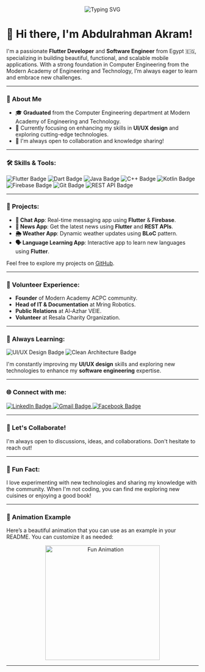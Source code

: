 <!-- Header with Animation -->
<p align="center">
  <img src="https://readme-typing-svg.herokuapp.com?color=%2336BCF7&lines=Welcome+to+my+GitHub!+I'm+Abdulrahman+Akram;Flutter+Developer+and+Software+Engineer" alt="Typing SVG">
</p>

# 👋 Hi there, I'm Abdulrahman Akram!

I'm a passionate **Flutter Developer** and **Software Engineer** from Egypt 🇪🇬, specializing in building beautiful, functional, and scalable mobile applications. With a strong foundation in Computer Engineering from the Modern Academy of Engineering and Technology, I’m always eager to learn and embrace new challenges.

---

### 🌟 About Me

- 🎓 **Graduated** from the Computer Engineering department at Modern Academy of Engineering and Technology.
- 🚀 Currently focusing on enhancing my skills in **UI/UX design** and exploring cutting-edge technologies.
- 💬 I'm always open to collaboration and knowledge sharing!

---

### 🛠️ Skills & Tools:

<p align="left">
  <img src="https://img.shields.io/badge/Flutter-%2302569B.svg?style=for-the-badge&logo=Flutter&logoColor=white" alt="Flutter Badge"/>
  <img src="https://img.shields.io/badge/Dart-%230175C2.svg?style=for-the-badge&logo=Dart&logoColor=white" alt="Dart Badge"/>
  <img src="https://img.shields.io/badge/Java-%23ED8B00.svg?style=for-the-badge&logo=Java&logoColor=white" alt="Java Badge"/>
  <img src="https://img.shields.io/badge/C++-%2300599C.svg?style=for-the-badge&logo=c%2B%2B&logoColor=white" alt="C++ Badge"/>
  <img src="https://img.shields.io/badge/Kotlin-%7F52B6C8.svg?style=for-the-badge&logo=kotlin&logoColor=white" alt="Kotlin Badge"/>
  <img src="https://img.shields.io/badge/Firebase-%23039BE5.svg?style=for-the-badge&logo=firebase" alt="Firebase Badge"/>
  <img src="https://img.shields.io/badge/Git-%23F05032.svg?style=for-the-badge&logo=git&logoColor=white" alt="Git Badge"/>
  <img src="https://img.shields.io/badge/REST-APIs-%23000000.svg?style=for-the-badge&logo=rest&logoColor=white" alt="REST API Badge"/>
</p>

---

### 📱 Projects:

- **💬 Chat App**: Real-time messaging app using **Flutter** & **Firebase**.
- **📰 News App**: Get the latest news using **Flutter** and **REST APIs**.
- **🌦️ Weather App**: Dynamic weather updates using **BLoC** pattern.
- **🗣️ Language Learning App**: Interactive app to learn new languages using **Flutter**.

Feel free to explore my projects on [GitHub](https://github.com/Abdoakram512).

---

### 💼 Volunteer Experience:

- **Founder** of Modern Academy ACPC community.
- **Head of IT & Documentation** at Mring Robotics.
- **Public Relations** at Al-Azhar VEIE.
- **Volunteer** at Resala Charity Organization.

---

### 🚀 Always Learning:

<p>
  <img src="https://img.shields.io/badge/UI%2FUX-Design-%23FF4088?style=flat-square&logo=adobe-photoshop" alt="UI/UX Design Badge"/>
  <img src="https://img.shields.io/badge/Clean-Architecture-%23007ACC.svg?style=flat-square&logo=codeigniter" alt="Clean Architecture Badge"/>
</p>

I'm constantly improving my **UI/UX design** skills and exploring new technologies to enhance my **software engineering** expertise.

---

### 🌐 Connect with me:

<p align="left">
  <a href="https://linkedin.com/in/your-profile" target="blank">
    <img align="center" src="https://img.shields.io/badge/LinkedIn-%230077B5.svg?style=for-the-badge&logo=linkedin&logoColor=white" alt="LinkedIn Badge"/>
  </a>
  <a href="mailto:abdoakramsami2020@gmail.com" target="blank">
    <img align="center" src="https://img.shields.io/badge/Email-%23D14836.svg?style=for-the-badge&logo=gmail&logoColor=white" alt="Gmail Badge"/>
  </a>
  <a href="https://www.facebook.com/" target="blank">
    <img align="center" src="https://img.shields.io/badge/Facebook-%23blue.svg?style=for-the-badge&logo=facebook&logoColor=white" alt="Facebook Badge"/>
  </a>
</p>

---

### 💬 Let's Collaborate!

I'm always open to discussions, ideas, and collaborations. Don't hesitate to reach out!

---

### 🌟 Fun Fact:

I love experimenting with new technologies and sharing my knowledge with the community. When I'm not coding, you can find me exploring new cuisines or enjoying a good book!

---

### 🎨 Animation Example

Here’s a beautiful animation that you can use as an example in your README. You can customize it as needed:

<p align="center">
  <img src="https://media.giphy.com/media/3o7TKVXz4byfsCz8PQ/giphy.gif" width="300" alt="Fun Animation"/>
</p>

---
